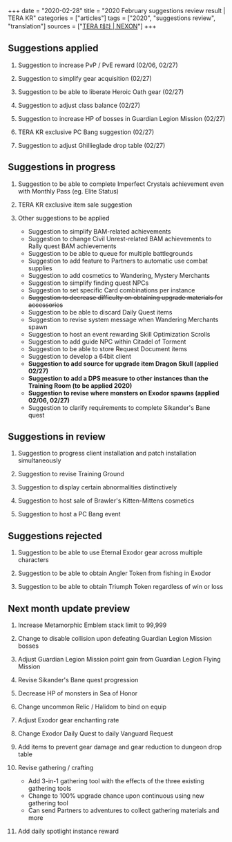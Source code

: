 +++
date = "2020-02-28"
title = "2020 February suggestions review result | TERA KR"
categories = ["articles"]
tags = ["2020", "suggestions review", "translation"]
sources = ["[TERA 테라 | NEXON](http://tera.nexon.com/news/gmnote/View.aspx?n4PageNo=3&n4ArticleSN=465)"]
+++

## Suggestions applied

1. Suggestion to increase PvP / PvE reward (02/06, 02/27)

2. Suggestion to simplify gear acquisition (02/27)

3. Suggestion to be able to liberate Heroic Oath gear (02/27)

4. Suggestion to adjust class balance (02/27)

5. Suggestion to increase HP of bosses in Guardian Legion Mission (02/27)

6. TERA KR exclusive PC Bang suggestion (02/27)

7. Suggestion to adjust Ghillieglade drop table (02/27)

## Suggestions in progress

1. Suggestion to be able to complete Imperfect Crystals achievement even with Monthly Pass (eg. Elite Status)

2. TERA KR exclusive item sale suggestion

3. Other suggestions to be applied

    - Suggestion to simplify BAM-related achievements
    - Suggestion to change Civil Unrest-related BAM achievements to Rally quest BAM achievements
    - Suggestion to be able to queue for multiple battlegrounds
    - Suggestion to add feature to Partners to automatic use combat supplies
    - Suggestion to add cosmetics to Wandering, Mystery Merchants
    - Suggestion to simplify finding quest NPCs
    - Suggestion to set specific Card combinations per instance
    - ~~Suggestion to decrease difficulty on obtaining upgrade materials for accessories~~
    - Suggestion to be able to discard Daily Quest items
    - Suggestion to revise system message when Wandering Merchants spawn
    - Suggestion to host an event rewarding Skill Optimization Scrolls
    - Suggestion to add guide NPC within Citadel of Torment
    - Suggestion to be able to store Request Document items
    - Suggestion to develop a 64bit client
    - **Suggestion to add source for upgrade item Dragon Skull (applied 02/27)**
    - **Suggestion to add a DPS measure to other instances than the Training Room (to be applied 2020)**
    - **Suggestion to revise where monsters on Exodor spawns (applied 02/06, 02/27)**
    - Suggestion to clarify requirements to complete Sikander's Bane quest

## Suggestions in review

1. Suggestion to progress client installation and patch installation simultaneously

2. Suggestion to revise Training Ground

3. Suggestion to display certain abnormalities distinctively

4. Suggestion to host sale of Brawler's Kitten-Mittens cosmetics

5. Suggestion to host a PC Bang event

## Suggestions rejected

1. Suggestion to be able to use Eternal Exodor gear across multiple characters

2. Suggestion to be able to obtain Angler Token from fishing in Exodor

3. Suggestion to be able to obtain Triumph Token regardless of win or loss

## Next month update preview

1. Increase Metamorphic Emblem stack limit to 99,999

2. Change to disable collision upon defeating Guardian Legion Mission bosses

3. Adjust Guardian Legion Mission point gain from Guardian Legion Flying Mission

4. Revise Sikander's Bane quest progression

5. Decrease HP of monsters in Sea of Honor

6. Change uncommon Relic / Halidom to bind on equip

7. Adjust Exodor gear enchanting rate

8. Change Exodor Daily Quest to daily Vanguard Request

9. Add items to prevent gear damage and gear reduction to dungeon drop table

10. Revise gathering / crafting

    - Add 3-in-1 gathering tool with the effects of the three existing gathering tools
    - Change to 100% upgrade chance upon continuous using new gathering tool
    - Can send Partners to adventures to collect gathering materials and more

11. Add daily spotlight instance reward
